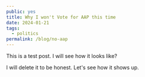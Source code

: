 ```yaml
---
public: yes
title: Why I won't Vote for AAP this time
date: 2024-01-21
tags:
  - politics
permalink: /blog/no-aap
---
```





This is a test post. I will see how it looks like?

I will delete it to be honest. Let's see how it shows up. 
